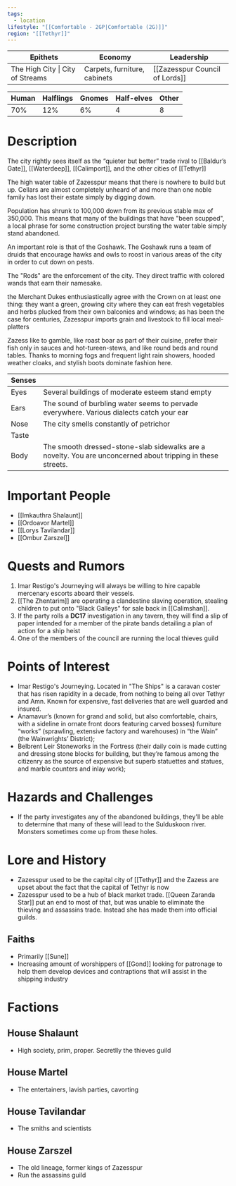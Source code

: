 ```yaml
---
tags:
  - location
lifestyle: "[[Comfortable - 2GP|Comfortable (2G)]]"
region: "[[Tethyr]]"
---
```


| Epithets                         | Economy                      | Leadership                     |
| -------------------------------- | ---------------------------- | ------------------------------ |
| The High City \| City of Streams | Carpets, furniture, cabinets | [[Zazesspur Council of Lords]] |

| Human | Halflings | Gnomes | Half-elves | Other |
| ----- | --------- | ------ | ---------- | ----- |
| 70%   | 12%       | 6%     | 4          | 8     |

# Description
The city rightly sees itself as the “quieter but better” trade rival to [[Baldur’s Gate]], [[Waterdeep]], [[Calimport]], and the other cities of [[Tethyr]]

The high water table of Zazesspur means that there is nowhere to build but up. Cellars are almost completely unheard of and more than one noble family has lost their estate simply by digging down.

Population has shrunk to 100,000 down from its previous stable max of 350,000. This means that many of the buildings that have "been scupped", a local phrase for some construction project bursting the water table simply stand abandoned. 

An important role is that of the Goshawk. The Goshawk runs a team of druids that encourage hawks and owls to roost in various areas of the city in order to cut down on pests.

The "Rods" are the enforcement of the city. They direct traffic with colored wands that earn their namesake.

the Merchant Dukes enthusiastically agree with the Crown on at least one thing: they want a green, growing city where they can eat fresh vegetables and herbs plucked from their own balconies and windows; as has been the case for centuries, Zazesspur imports grain and livestock to fill local meal-platters

Zazess like to gamble, like roast boar as part of their cuisine, prefer their fish only in sauces and hot-tureen-stews, and like round beds and round tables. Thanks to morning fogs and frequent light rain showers, hooded weather cloaks, and stylish boots dominate fashion here.

| Senses |                                                                                                             |
| ------ | ----------------------------------------------------------------------------------------------------------- |
| Eyes   | Several buildings of moderate esteem stand empty                                                            |
| Ears   | The sound of burbling water seems to pervade everywhere. Various dialects catch your ear                    |
| Nose   | The city smells constantly of petrichor                                                                     |
| Taste  |                                                                                                             |
| Body   | The smooth dressed-stone-slab sidewalks are a novelty. You are unconcerned about tripping in these streets. |

# Important People
- [[Imkauthra Shalaunt]]
- [[Ordoavor Martel]]
- [[Lorys Tavilandar]]
- [[Ombur Zarszel]]

# Quests and Rumors
1. Imar Restigo's Journeying will always be willing to hire capable mercenary escorts aboard their vessels.
2. [[The Zhentarim]] are operating a clandestine slaving operation, stealing children to put onto "Black Galleys" for sale back in [[Calimshan]]. 
3. If the party rolls a **DC17** investigation in any tavern, they will find a slip of paper intended for a member of the pirate bands detailing a plan of action for a ship heist
4. One of the members of the council are running the local thieves guild
# Points of Interest
- Imar Restigo's Journeying. Located in "The Ships" is a caravan coster that has risen rapidity in a decade, from nothing to being all over Tethyr and Amn. Known for expensive, fast deliveries that are well guarded and insured.
- Anamavur’s (known for grand and solid, but also comfortable, chairs, with a sideline in ornate front doors featuring carved bosses) furniture “works” (sprawling, extensive factory and warehouses) in “the Wain” (the Wainwrights’ District);
- Belbrent Leir Stoneworks in the Fortress (their daily coin is made cutting and dressing stone blocks for building, but they’re famous among the citizenry as the source of expensive but superb statuettes and statues, and marble counters and inlay work);
# Hazards and Challenges
- If the party investigates any of the abandoned buildings, they'll be able to determine that many of these will lead to the Sulduskoon river. Monsters sometimes come up from these holes.
# Lore and History
- Zazesspur used to be the capital city of [[Tethyr]] and the Zazess are upset about the fact that the capital of Tethyr is now
- Zazesspur used to be a hub of black market trade. [[Queen Zaranda Star]] put an end to most of that, but was unable to eliminate the thieving and assassins trade. Instead she has made them into official guilds.
## Faiths
- Primarily [[Sune]]
- Increasing amount of worshippers of [[Gond]] looking for patronage to help them develop devices and contraptions that will assist in the shipping industry
# Factions
## House Shalaunt
- High society, prim, proper. Secretlly the thieves guild
## House Martel
- The entertainers, lavish parties, cavorting
## House Tavilandar
- The smiths and scientists
## House Zarszel
- The old lineage, former kings of Zazesspur
- Run the assassins guild
